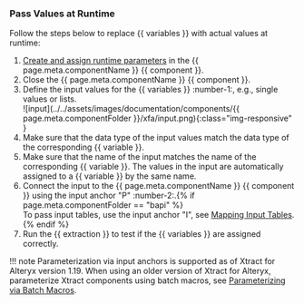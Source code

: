 
### Pass Values at Runtime

Follow the steps below to replace {{ variables }} with actual values at runtime:

1. [Create and assign runtime parameters](#create-runtime-parameters) in the {{ page.meta.componentName }} {{ component }}.
2. Close the {{ page.meta.componentName }} {{ component }}.
3. Define the input values for the {{ variables }} :number-1:, e.g., single values or lists.<br>
![input](../../assets/images/documentation/components/{{ page.meta.componentFolder }}/xfa/input.png){:class="img-responsive" }
4. Make sure that the data type of the input values match the data type of the corresponding {{ variable }}.
5. Make sure that the name of the input matches the name of the corresponding {{ variable }}. 
The values in the input are automatically assigned to a {{ variable }} by the same name.
6. Connect the input to the {{ page.meta.componentName }} {{ component }} using the input anchor "P" :number-2:.{% if page.meta.componentFolder == "bapi" %}<br>To pass input tables, use the input anchor "I", see [Mapping Input Tables](input-and-output.md#map-input-tables).{% endif %}
7. Run the {{ extraction }} to test if the {{ variables }} are assigned correctly.

!!! note 
	Parameterization via input anchors is supported as of Xtract for Alteryx version 1.19. 
	When using an older version of Xtract for Alteryx, parameterize Xtract components using batch macros, see [Parameterizing via Batch Macros](../../knowledge-base/parameterization-via-batch-macros.md).

